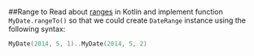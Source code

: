 ##Range to
Read about [ranges](http://kotlinlang.org/docs/reference/ranges.html#ranges) in Kotlin
and implement function `MyDate.rangeTo()` so that we could create `DateRange` instance using the following syntax:

```kotlin
MyDate(2014, 5, 1)..MyDate(2014, 5, 2)
```